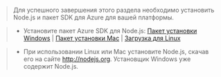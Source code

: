 > Для успешного завершения этого раздела необходимо установить Node.js и пакет SDK для Azure для вашей платформы.

> -   Установите пакет Azure SDK для Node.js: [Пакет установки Windows][] | [Пакет установки Mac][] | [Загрузка для Linux][]

> -   При использовании Linux или Mac установите Node.js, скачав его на сайте <http://nodejs.org>. Установщик Windows уже содержит Node.js.

  [Пакет установки Windows]: http://go.microsoft.com/fwlink/?LinkId=254279
  [Пакет установки Mac]: http://go.microsoft.com/fwlink/?LinkId=253471
  [Загрузка для Linux]: http://go.microsoft.com/fwlink/?LinkId=253472
